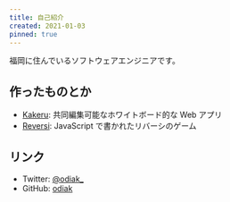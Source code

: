 ```yaml
---
title: 自己紹介
created: 2021-01-03
pinned: true
---
```


福岡に住んでいるソフトウェアエンジニアです。

## 作ったものとか

- [Kakeru](https://about.kakeru.app/ja): 共同編集可能なホワイトボード的な Web アプリ
- [Reversi](https://reversi.odiak.net): JavaScript で書かれたリバーシのゲーム

## リンク

- Twitter: [@odiak\_](https://twitter.com/odiak_)
- GitHub: [odiak](https://github.com/odiak)
